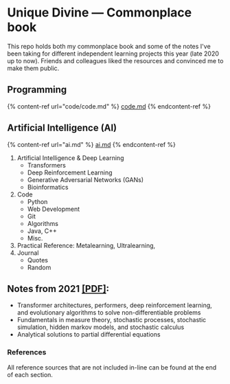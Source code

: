 # Unique Divine — Commonplace book

This repo holds both my commonplace book and some of the notes I've been taking for different independent learning projects this year (late 2020 up to now). Friends and colleagues liked the resources and convinced me to make them public. 

<!-- docs for the (now deprecated) gitbook cli: https://snowdreams1006.github.io/gitbook-official/en/ -->

## Programming 

{% content-ref url="code/code.md" %}
[code.md](code/code.md)
{% endcontent-ref %}

## Artificial Intelligence (AI)

{% content-ref url="ai.md" %}
[ai.md](ai.md)
{% endcontent-ref %}

1. Artificial Intelligence & Deep Learning
    - Transformers
    - Deep Reinforcement Learning
    - Generative Adversarial Networks (GANs)
    - Bioinformatics
2. Code
    - Python
    - Web Development
    - Git
    - Algorithms
    - Java, C++
    - Misc.
3. Practical Reference: Metalearning, Ultralearning,
4. Journal
    - Quotes
    - Random

## Notes from 2021 [[PDF]](../notes-21/spring2021.pdf):

* Transformer architectures, performers, deep reinforcement learning, and evolutionary algorithms to solve non-differentiable problems
* Fundamentals in measure theory, stochastic processes, stochastic simulation, hidden markov models, and stochastic calculus
* Analytical solutions to partial differential equations

### References

All reference sources that are not included in-line can be found at the end of each section.
